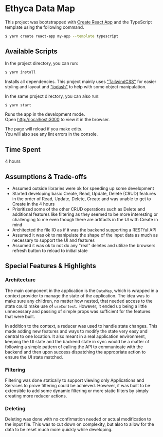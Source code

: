 # Ethyca Data Map

This project was bootstrapped with
[Create React App](https://github.com/facebook/create-react-app) and the
TypeScript template using the following command.

```bash
$ yarn create react-app my-app --template typescript
```

## Available Scripts

In the project directory, you can run:

```bash
$ yarn install
```

Installs all dependencies. This project mainly uses
["TailwindCSS"](https://tailwindcss.com/) for easier styling and layout and
["lodash"](https://lodash.com/) to help with some object manipulation.

In the same project directory, you can also run:

```bash
$ yarn start
```

Runs the app in the development mode.\
Open [http://localhost:3000](http://localhost:3000) to view it in the browser.

The page will reload if you make edits.\
You will also see any lint errors in the console.

## Time Spent

4 hours

## Assumptions & Trade-offs

- Assumed outside libraries were ok for speeding up some development
- Started developing basic Create, Read, Update, Delete (CRUD) features in the
  order of Read, Update, Delete, Create and was unable to get to Create in the 4
  hours
- Prioritized some of the other CRUD operations such as Delete and additional
  features like filtering as they seemed to be more interesting or challenging
  to me even though there are artifacts in the UI with Create in mind
- Architected the file IO as if it was the backend supporting a RESTful API
- Assumed it was ok to manipulate the shape of the input data as much as
  necessary to support the UI and features
- Assumed it was ok to not do any "real" deletes and utilize the browsers
  refresh button to reload to initial state

## Special Features & Highlights

### Architecture

The main component in the application is the `DataMap`, which is wrapped in a
context provider to manage the state of the application. The idea was to make
sure any children, no matter how nested, that needed access to the state could
make use of `useContext`. However, it ended up being a little unnecessary and
passing of simple props was sufficient for the features that were built.

In addition to the context, a reducer was used to handle state changes. This
made adding new features and ways to modify the state very easy and central to
one location. It also meant in a real application environment, keeping the UI
state and the backend state in sync would be a matter of following a simple
pattern of calling the API to communicate with the backend and then upon success
dispatching the appropriate action to ensure the UI state matched.

### Filtering

Filtering was done statically to support viewing only Applications and Services
to prove filtering could be achieved. However, it was built to be extensible to
add some dynamic filtering or more static filters by simply creating more
reducer actions.

### Deleting

Deleting was done with no confirmation needed or actual modification to the
input file. This was to cut down on complexity, but also to allow for the data
to be reset much more quickly while developing.

